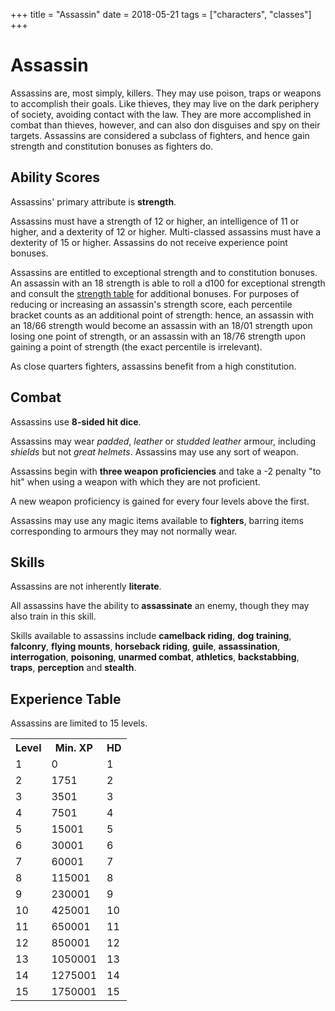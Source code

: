 +++
title = "Assassin"
date = 2018-05-21
tags = ["characters", "classes"]
+++

# Assassin

Assassins are, most simply, killers.
They may use poison, traps or weapons to accomplish their goals.
Like thieves, they may live on the dark periphery of society, avoiding contact with the law.
They are more accomplished in combat than thieves, however, and can also don disguises and spy on their targets.
Assassins are considered a subclass of fighters, and hence gain strength and constitution bonuses as fighters do.

## Ability Scores

Assassins' primary attribute is **strength**.

Assassins must have a strength of 12 or higher, an intelligence of 11 or higher, and a dexterity of 12 or higher.
Multi-classed assassins must have a dexterity of 15 or higher.
Assassins do not receive experience point bonuses.

Assassins are entitled to exceptional strength and to constitution bonuses.
An assassin with an 18 strength is able to roll a d100 for exceptional strength and consult the [strength table](./wiki/characters/ability-scores#strength) for additional bonuses.
For purposes of reducing or increasing an assassin's strength score, each percentile bracket counts as an additional point of strength: hence, an assassin with an 18/66 strength would become an assassin with an 18/01 strength upon losing one point of strength, or an assassin with an 18/76 strength upon gaining a point of strength (the exact percentile is irrelevant).

As close quarters fighters, assassins benefit from a high constitution.

## Combat

Assassins use **8-sided hit dice**.

Assassins may wear *padded*, *leather* or *studded leather* armour, including *shields* but not *great helmets*.
Assassins may use any sort of weapon.

Assassins begin with **three weapon proficiencies** and take a -2 penalty "to hit" when using a weapon with which they are not proficient.

A new weapon proficiency is gained for every four levels above the first.

Assassins may use any magic items available to **fighters**, barring items corresponding to armours they may not normally wear.

## Skills

Assassins are not inherently **literate**.

All assassins have the ability to **assassinate** an enemy, though they may also train in this skill.

Skills available to assassins include **camelback riding**, **dog training**, **falconry**, **flying mounts**, **horseback riding**, **guile**, **assassination**, **interrogation**, **poisoning**, **unarmed combat**, **athletics**, **backstabbing**, **traps**, **perception** and **stealth**.

## Experience Table

Assassins are limited to 15 levels.

<table>
<tr><th>Level</th><th>Min. XP</th><th>HD</th></tr>
<tr><td>1</td><td>0</td><td>1</td></tr>
<tr><td>2</td><td>1751</td><td>2</td></tr>
<tr><td>3</td><td>3501</td><td>3</td></tr>
<tr><td>4</td><td>7501</td><td>4</td></tr>
<tr><td>5</td><td>15001</td><td>5</td></tr>
<tr><td>6</td><td>30001</td><td>6</td></tr>
<tr><td>7</td><td>60001</td><td>7</td></tr>
<tr><td>8</td><td>115001</td><td>8</td></tr>
<tr><td>9</td><td>230001</td><td>9</td></tr>
<tr><td>10</td><td>425001</td><td>10</td></tr>
<tr><td>11</td><td>650001</td><td>11</td></tr>
<tr><td>12</td><td>850001</td><td>12</td></tr>
<tr><td>13</td><td>1050001</td><td>13</td></tr>
<tr><td>14</td><td>1275001</td><td>14</td></tr>
<tr><td>15</td><td>1750001</td><td>15</td></tr>
</table>
